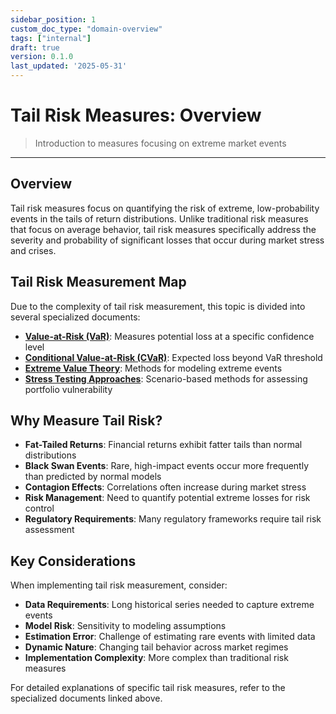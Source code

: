 ```yaml
---
sidebar_position: 1
custom_doc_type: "domain-overview"
tags: ["internal"]
draft: true
version: 0.1.0
last_updated: '2025-05-31'
---
```


# Tail Risk Measures: Overview

> Introduction to measures focusing on extreme market events

---

## Overview

Tail risk measures focus on quantifying the risk of extreme, low-probability events in the tails of return distributions. Unlike traditional risk measures that focus on average behavior, tail risk measures specifically address the severity and probability of significant losses that occur during market stress and crises.

## Tail Risk Measurement Map

Due to the complexity of tail risk measurement, this topic is divided into several specialized documents:

* **[Value-at-Risk (VaR)](./value-at-risk.md)**: Measures potential loss at a specific confidence level
* **[Conditional Value-at-Risk (CVaR)](./conditional-value-at-risk.md)**: Expected loss beyond VaR threshold
* **[Extreme Value Theory](./extreme-value-theory.md)**: Methods for modeling extreme events
* **[Stress Testing Approaches](../scenario-analysis/stress-testing.md)**: Scenario-based methods for assessing portfolio vulnerability

## Why Measure Tail Risk?

* **Fat-Tailed Returns**: Financial returns exhibit fatter tails than normal distributions
* **Black Swan Events**: Rare, high-impact events occur more frequently than predicted by normal models
* **Contagion Effects**: Correlations often increase during market stress
* **Risk Management**: Need to quantify potential extreme losses for risk control
* **Regulatory Requirements**: Many regulatory frameworks require tail risk assessment

## Key Considerations

When implementing tail risk measurement, consider:

* **Data Requirements**: Long historical series needed to capture extreme events
* **Model Risk**: Sensitivity to modeling assumptions
* **Estimation Error**: Challenge of estimating rare events with limited data
* **Dynamic Nature**: Changing tail behavior across market regimes
* **Implementation Complexity**: More complex than traditional risk measures

For detailed explanations of specific tail risk measures, refer to the specialized documents linked above.